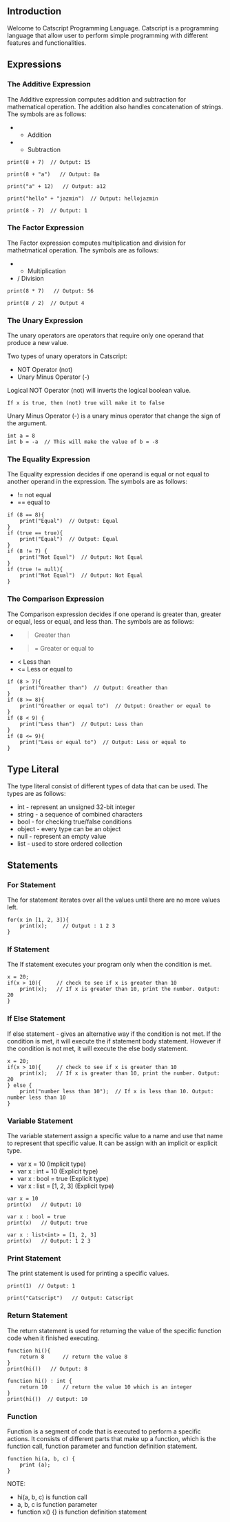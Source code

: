 
## Introduction

Welcome to Catscript Programming Language. Catscript is a programming language 
that allow user to perform simple programming with different features and functionalities.

## Expressions

### The Additive Expression
The Additive expression computes addition and subtraction for mathematical operation.
The addition also handles concatenation of strings.
The symbols are as follows:

- + Addition
- - Subtraction

````
print(8 + 7)  // Output: 15

print(8 + "a")   // Output: 8a

print("a" + 12)   // Output: a12

print("hello" + "jazmin")  // Output: hellojazmin

print(8 - 7)  // Output: 1
````

### The Factor Expression
The Factor expression computes multiplication and division for mathetmatical operation.
The symbols are as follows:

- * Multiplication
- / Division

````
print(8 * 7)   // Output: 56

print(8 / 2)  // Output 4
````


### The Unary Expression
The unary operators are operators that require only one operand that produce
a new value.

Two types of unary operators in Catscript:
- NOT Operator (not)
- Unary Minus Operator (-) 

Logical NOT Operator (not) will inverts the logical boolean value.
````
If x is true, then (not) true will make it to false
````

Unary Minus Operator (-)  is a unary minus operator that change the sign of the argument.
````
int a = 8
int b = -a  // This will make the value of b = -8
````

### The Equality Expression
The Equality expression decides if one operand is equal or not equal to another operand in the expression. The symbols are as follows:

- !=  not equal
- ==  equal to
````
if (8 == 8){
    print("Equal")  // Output: Equal
}
if (true == true){
    print("Equal")  // Output: Equal
}
if (8 != 7) {
    print("Not Equal")  // Output: Not Equal
}
if (true != null){
    print("Not Equal")  // Output: Not Equal
}
````

### The Comparison Expression
The Comparison expression decides if one operand is greater than, greater or equal, less or equal, and less than. 
The symbols are as follows:

- >  Greater than
- >= Greater or equal to
- <  Less than
- <= Less or equal to

````
if (8 > 7){
    print("Greather than")  // Output: Greather than
}
if (8 >= 8){
    print("Greather or equal to")  // Output: Greather or equal to
}
if (8 < 9) {
    print("Less than")  // Output: Less than
}
if (8 <= 9){
    print("Less or equal to")  // Output: Less or equal to
}
````

## Type Literal
The type literal consist of different types of data that can be used. The types are as follows:

- int - represent an unsigned 32-bit integer
- string - a sequence of combined characters
- bool - for checking true/false conditions
- object - every type can be an object
- null - represent an empty value
- list - used to store ordered collection


## Statements

### For Statement

The for statement iterates over all the values until there are no more values left.

````
for(x in [1, 2, 3]){ 
    print(x);     // Output : 1 2 3 
}
````

### If Statement
The If statement executes your program only when the condition is met.

````
x = 20;
if(x > 10){     // check to see if x is greater than 10
    print(x);   // If x is greater than 10, print the number. Output: 20
}
````

### If Else Statement
If else statement - gives an alternative way if the condition is not met. If the condition is met, 
it will execute the if statement body statement. However if the condition is not met, it will execute the else body statement.

````
x = 20;
if(x > 10){     // check to see if x is greater than 10
    print(x);   // If x is greater than 10, print the number. Output: 20
} else {        
    print("number less than 10");  // If x is less than 10. Output: number less than 10
}
````

### Variable Statement
The variable statement assign a specific value to a name and use that name to represent 
that specific value. It can be assign with an implicit or explicit type.

- var x = 10  (Implicit type)
- var x : int = 10  (Explicit type)
- var x : bool = true  (Explicit type)
- var x : list<int> = [1, 2, 3]   (Explicit type)

````
var x = 10
print(x)   // Output: 10

var x : bool = true  
print(x)   // Output: true

var x : list<int> = [1, 2, 3]  
print(x)   // Output: 1 2 3
````

### Print Statement
The print statement is used for printing a specific values.

````
print(1)  // Output: 1

print("Catscript")   // Output: Catscript
````

### Return Statement
The return statement is used for returning the value of the specific function code when it 
finished executing.

````
function hi(){
    return 8      // return the value 8
}
print(hi())   // Output: 8

function hi() : int {
    return 10     // return the value 10 which is an integer
}
print(hi())  // Output: 10
````

### Function
Function is a segment of code that is executed to perform a specific actions.
It consists of different parts that make up a function, which is
the function call, function parameter and function definition statement.
````
function hi(a, b, c) {  
    print (a); 
}
````

NOTE:
- hi(a, b, c) is function call
- a, b, c is function parameter
- function x() {} is function definition statement








